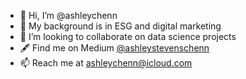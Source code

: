 - 👋 Hi, I’m @ashleychenn
- 🌱 My background is in ESG and digital marketing
- 💞️ I’m looking to collaborate on data science projects
- 🖋 Find me on Medium <a href="https://ashleystevenschenn.medium.com">@ashleystevenschenn</a>
- 📫 Reach me at ashleychenn@icloud.com

<!---
ashleychenn/ashleychenn is a ✨ special ✨ repository because its `README.md` (this file) appears on your GitHub profile.
You can click the Preview link to take a look at your changes.
--->
